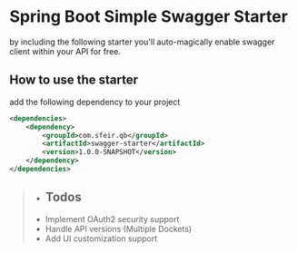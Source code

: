 # Spring Boot Simple Swagger Starter

by including the following starter you'll auto-magically enable swagger client within your API for free.

## How to use the starter

add the following dependency to your project

```xml
<dependencies>
    <dependency>
        <groupId>com.sfeir.qb</groupId>
        <artifactId>swagger-starter</artifactId>
        <version>1.0.0-SNAPSHOT</version>
    </dependency>
</dependencies>
```

> - ## Todos
> - Implement OAuth2 security support
> - Handle API versions (Multiple Dockets)
> - Add UI customization support